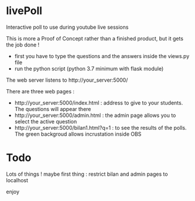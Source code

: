 # livePoll
Interactive poll to use during youtube live sessions

This is more a Proof of Concept rather than a finished product, but it gets the job done !

- first you have to type the questions and the answers inside the views.py file
- run the python script (python 3.7 minimum with flask module)

The web server listens to http://your_server:5000/

There are three web pages :
- http://your_server:5000/index.html : address to give to your students. The questions will appear there
- http://your_server:5000/admin.html : the admin page allows you to select the active question
- http://your_server:5000/bilan1.html?q=1 : to see the results of the polls. The green backgroud allows incrustation inside OBS

# Todo
Lots of things !
maybe first thing : restrict bilan and admin pages to localhost

enjoy
